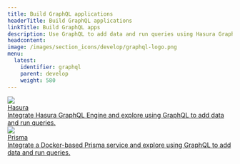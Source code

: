 ```yaml
---
title: Build GraphQL applications
headerTitle: Build GraphQL applications
linkTitle: Build GraphQL apps
description: Use GraphQL to add data and run queries using Hasura GraphQL Engine or Prisma with YugabyteDB.
headcontent: 
image: /images/section_icons/develop/graphql-logo.png
menu:
  latest:
    identifier: graphql
    parent: develop
    weight: 580
---
```


<div class="row">

  <div class="col-12 col-md-6 col-lg-12 col-xl-6">
    <a class="section-link icon-offset" href="hasura/">
      <div class="head">
        <img class="icon" src="/images/develop/graphql/hasura/hasura.png" aria-hidden="true" />
      <div class="title">Hasura</div>
      </div>
      <div class="body">
        Integrate Hasura GraphQL Engine and explore using GraphQL to add data and run queries.
      </div>
    </a>
  </div>

  <div class="col-12 col-md-6 col-lg-12 col-xl-6">
    <a class="section-link icon-offset" href="prisma/">
      <div class="head">
        <img class="icon" src="/images/develop/graphql/prisma/prisma.png" aria-hidden="true" />
      <div class="title">Prisma</div>
      </div>
      <div class="body">
      Integrate a Docker-based Prisma service and explore using GraphQL to add data and run queries.
      </div>
    </a>
  </div>

</div>
